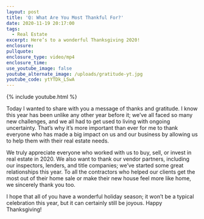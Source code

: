 ```yaml
---
layout: post
title: 'Q: What Are You Most Thankful For?'
date: 2020-11-19 20:17:00
tags:
  - Real Estate
excerpt: Here’s to a wonderful Thanksgiving 2020!
enclosure:
pullquote:
enclosure_type: video/mp4
enclosure_time:
use_youtube_image: false
youtube_alternate_image: /uploads/gratitude-yt.jpg
youtube_code: ytYTDk_LSwA
---
```


{% include youtube.html %}

Today I wanted to share with you a message of thanks and gratitude. I know this year has been unlike any other year before it; we’ve all faced so many new challenges, and we all had to get used to living with ongoing uncertainty. That’s why it’s more important than ever for me to thank everyone who has made a big impact on us and our business by allowing us to help them with their real estate needs.

We truly appreciate everyone who worked with us to buy, sell, or invest in real estate in 2020. We also want to thank our vendor partners, including our inspectors, lenders, and title companies; we’ve started some great relationships this year. To all the contractors who helped our clients get the most out of their home sale or make their new house feel more like home, we sincerely thank you too.&nbsp;

I hope that all of you have a wonderful holiday season; it won’t be a typical celebration this year, but it can certainly still be joyous. Happy Thanksgiving\!